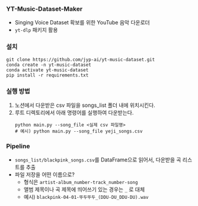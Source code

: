 ### YT-Music-Dataset-Maker
- Singing Voice Dataset 확보를 위한 YouTube 음악 다운로더
- `yt-dlp` 패키지 활용

### 설치
```
git clone https://github.com/jyp-ai/yt-music-dataset.git
conda create -n yt-music-dataset
conda activate yt-music-dataset
pip install -r requirements.txt
```

### 실행 방법
1. 노션에서 다운받은 csv 파일을 songs_list 폴더 내에 위치시킨다.
2. 루트 디렉토리에서 아래 명령어를 실행하여 다운받는다.
    ```
    python main.py --song_file <실제 csv 파일명>
    # 예시) python main.py --song_file yeji_songs.csv
    ```

### Pipeline
- `songs_list/blackpink_songs.csv`를 DataFrame으로 읽어서, 다운받을 곡 리스트를 추출
- 파일 저장을 어떤 이름으로?
    - 형식은 `artist-album_number-track_number-song`
    - 앨범 제목이나 곡 제목에 띄어쓰기 있는 경우는 `_` 로 대체
    - 예시) `blackpink-04-01-뚜두뚜두_(DDU-DU_DDU-DU).wav`